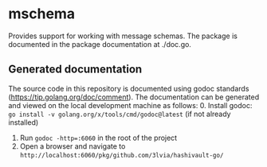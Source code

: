 # mschema
Provides support for working with message schemas. The package is documented in the package documentation at
./doc.go.

## Generated documentation
The source code in this repository is documented using godoc standards (https://tip.golang.org/doc/comment). The
documentation can be generated and viewed on the local development machine as follows:
0. Install godoc: `go install -v golang.org/x/tools/cmd/godoc@latest` (if not already installed)
1. Run `godoc -http=:6060` in the root of the project
2. Open a browser and navigate to `http://localhost:6060/pkg/github.com/3lvia/hashivault-go/`